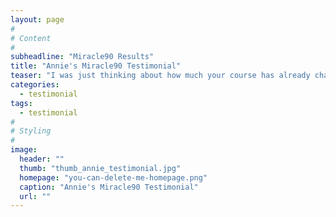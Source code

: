```yaml
---
layout: page
#
# Content
#
subheadline: "Miracle90 Results"
title: "Annie's Miracle90 Testimonial"
teaser: "I was just thinking about how much your course has already changed my life and It struck me. Most of my family will be able to benefit immensely from this. My family tree is riddled with cancer, autoimmune disease and heart disease. I mean this has the potential for creating some amazing change in my family. Thank you! I love Reiki!!! I have been immersing myself in everything reiki for the past week and I notice such a difference."
categories:
  - testimonial
tags:
  - testimonial
#
# Styling
#
image:
  header: ""
  thumb: "thumb_annie_testimonial.jpg"
  homepage: "you-can-delete-me-homepage.png"
  caption: "Annie's Miracle90 Testimonial"
  url: ""
---
```




 [1]: #
 [2]: #
 [3]: #
 [4]: #
 [5]: #
 [6]: #
 [7]: #
 [8]: #
 [9]: #
 [10]: #